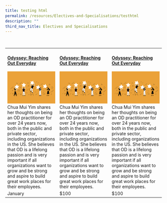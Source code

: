 ```yaml
---
title: testing html
permalink: /resources/Electives-and-Specialisations/testhtml
description: ""
third_nav_title: Electives and Specialisations
---
```

<table>
  <tr>
    <td><h4><a href="https://cscollege-test-staging.netlify.app/employee-engagement/resources">Odyssey: Reaching Out Everyday</h4>
	    <img src="/images/Employee%20Engagement.jpg" alt="employee engagement" width="450"></a><br>Chua Mui Yim shares her thoughts on being an OD practitioner for over 24 years now, both in the public and private sector, including organizations in the US. She believes that OD is a lifelong passion and is very important if all organizations want to grow and be strong and aspire to build great work places for their employees.<br>
	</td>
   <td><h4><a href="https://cscollege-test-staging.netlify.app/employee-engagement/resources">Odyssey: Reaching Out Everyday</h4>
	    <img src="/images/Employee%20Engagement.jpg" alt="employee engagement" width="450"></a><br>Chua Mui Yim shares her thoughts on being an OD practitioner for over 24 years now, both in the public and private sector, including organizations in the US. She believes that OD is a lifelong passion and is very important if all organizations want to grow and be strong and aspire to build great work places for their employees.<br>
	</td><td><h4><a href="https://cscollege-test-staging.netlify.app/employee-engagement/resources">Odyssey: Reaching Out Everyday</h4>
	    <img src="/images/Employee%20Engagement.jpg" alt="employee engagement" width="450"></a><br>Chua Mui Yim shares her thoughts on being an OD practitioner for over 24 years now, both in the public and private sector, including organizations in the US. She believes that OD is a lifelong passion and is very important if all organizations want to grow and be strong and aspire to build great work places for their employees.<br>
	</td>
  </tr>
  <tr>
    <td>January</td>
    <td>$100</td><td>$100</td>
  </tr>
</table>
